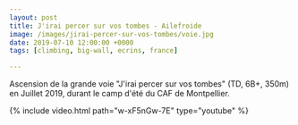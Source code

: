 ```yaml
---
layout: post
title: J'irai percer sur vos tombes - Ailefroide 
image: /images/jirai-percer-sur-vos-tombes/voie.jpg
date: 2019-07-10 12:00:00 +0000
tags: [climbing, big-wall, ecrins, france]

---
```


Ascension de la grande voie "J'irai percer sur vos tombes" (TD, 6B+, 350m) en Juillet 2019, durant le camp d'été du CAF de Montpellier.

{% include video.html path="w-xF5nGw-7E" type="youtube" %}
